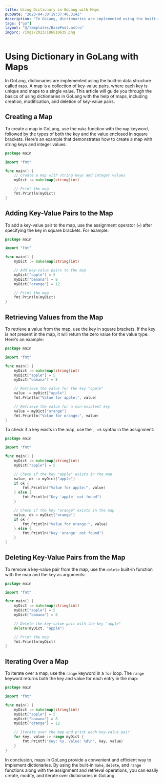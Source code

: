 ```yaml
---
title: Using Dictionary in GoLang with Maps
pubDate: "2023-04-30T19:37:46.314Z"
description: "In GoLang, dictionaries are implemented using the built-in data structure called `maps`. A map is a collection of key-value pairs, where each key is unique and maps to a single value."
tags: ["go"]
layout: "@/templates/BasePost.astro"
imgSrc: /imgs/2023/186810635.png
---
```

# Using Dictionary in GoLang with Maps

In GoLang, dictionaries are implemented using the built-in data structure called `maps`. A map is a collection of key-value pairs, where each key is unique and maps to a single value. This article will guide you through the basics of using dictionaries in GoLang with the help of maps, including creation, modification, and deletion of key-value pairs.

## Creating a Map

To create a map in GoLang, use the `make` function with the `map` keyword, followed by the types of both the key and the value enclosed in square brackets. Here's an example that demonstrates how to create a map with string keys and integer values:

```go
package main

import "fmt"

func main() {
    // Create a map with string keys and integer values
    myDict := make(map[string]int)

    // Print the map
    fmt.Println(myDict)
}
```

## Adding Key-Value Pairs to the Map

To add a key-value pair to the map, use the assignment operator (`=`) after specifying the key in square brackets. For example:

```go
package main

import "fmt"

func main() {
    myDict := make(map[string]int)

    // Add key-value pairs to the map
    myDict["apple"] = 5
    myDict["banana"] = 8
    myDict["orange"] = 12

    // Print the map
    fmt.Println(myDict)
}
```

## Retrieving Values from the Map

To retrieve a value from the map, use the key in square brackets. If the key is not present in the map, it will return the zero value for the value type. Here's an example:

```go
package main

import "fmt"

func main() {
    myDict := make(map[string]int)
    myDict["apple"] = 5
    myDict["banana"] = 8

    // Retrieve the value for the key "apple"
    value := myDict["apple"]
    fmt.Println("Value for apple:", value)

    // Retrieve the value for a non-existent key
    value = myDict["orange"]
    fmt.Println("Value for orange:", value)
}
```

To check if a key exists in the map, use the `, ok` syntax in the assignment:

```go
package main

import "fmt"

func main() {
    myDict := make(map[string]int)
    myDict["apple"] = 5

    // Check if the key "apple" exists in the map
    value, ok := myDict["apple"]
    if ok {
        fmt.Println("Value for apple:", value)
    } else {
        fmt.Println("Key 'apple' not found")
    }

    // Check if the key "orange" exists in the map
    value, ok = myDict["orange"]
    if ok {
        fmt.Println("Value for orange:", value)
    } else {
        fmt.Println("Key 'orange' not found")
    }
}
```

## Deleting Key-Value Pairs from the Map

To remove a key-value pair from the map, use the `delete` built-in function with the map and the key as arguments:

```go
package main

import "fmt"

func main() {
    myDict := make(map[string]int)
    myDict["apple"] = 5
    myDict["banana"] = 8

    // Delete the key-value pair with the key "apple"
    delete(myDict, "apple")

    // Print the map
    fmt.Println(myDict)
}
```

## Iterating Over a Map

To iterate over a map, use the `range` keyword in a `for` loop. The `range` keyword returns both the key and value for each entry in the map:

```go
package main

import "fmt"

func main() {
    myDict := make(map[string]int)
    myDict["apple"] = 5
    myDict["banana"] = 8
    myDict["orange"] = 12

    // Iterate over the map and print each key-value pair
    for key, value := range myDict {
        fmt.Printf("Key: %s, Value: %d\n", key, value)
    }
}
```

In conclusion, maps in GoLang provide a convenient and efficient way to implement dictionaries. By using the built-in `make`, `delete`, and `range` functions along with the assignment and retrieval operations, you can easily create, modify, and iterate over dictionaries in GoLang.
